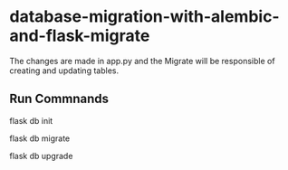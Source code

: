 # database-migration-with-alembic-and-flask-migrate

The changes are made in app.py and the Migrate will be responsible of creating and updating tables.


## Run Commnands

flask db init

flask db migrate

flask db upgrade
